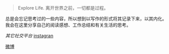 > Explore Life. 
> 离开世界之前，一切都是过程。

总是会忘记思考过的一些内容，所以想到以写作的形式将其记录下来，以其内化。
我会在这里分享自己的阅读感想、工作总结和有关生活的思考。


*其它社交平台*
[instagran](https://www.instagram.com/nickkk_zdd/)

[微博](https://weibo.com/u/3172759482?is_all=1)
